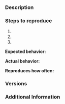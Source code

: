 ### Description
<!-- Add a description of the issue you are facing. -->


### Steps to reproduce
<!-- Fill in the numbered steps below with the information required until
the issue you are reporting became apparent. You can add more steps as needed. -->
1.
2.
3.

**Expected behavior:** <!-- What did you expect to have happened -->


**Actual behavior:** <!-- What actually happens -->


**Reproduces how often:** <!-- What percentage of the time does it reproduce? -->


### Versions
<!-- You can get this information from the copy and pasting of the output of
`atom --version` and `apm --version` from the command line.
Also, please include the OS name and what version of the OS you're running. -->


### Additional Information
<!-- Add any additional information like screenshots, gif captures,
configuration or data that might be necessary to reproduce the issue. -->
